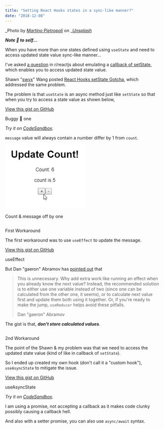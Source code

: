 ```yaml
---
title: "Setting React Hooks states in a sync-like manner?"
date: "2018-12-08"
---
```


_Photo by _[_Martino Pietropoli_](https://unsplash.com/photos/H8zix6ErdXg?utm_source=unsplash&utm_medium=referral&utm_content=creditCopyText)_ on _[_Unsplash_](https://unsplash.com/search/photos/serial?utm_source=unsplash&utm_medium=referral&utm_content=creditCopyText)

_**Note 📝 to self...**_

When you have more than one states defined using `useState` and need to access updated state value sync-like manner...

I've asked [a question](https://www.reddit.com/r/reactjs/comments/a2oxbv/beginners_thread_easy_questions_december_2018/eb06q9v/) in r/reactjs about emulating a [callback of setState](https://reactjs.org/docs/react-component.html#setstate), which enables you to access updated state value.

Shawn "[swyx](https://twitter.com/swyx)" Wang posted [React Hooks setState Gotcha](https://www.reddit.com/r/reactjs/comments/a3y76f/react_hooks_setstate_gotcha/), which addressed the same problem.

The problem is that `useState` is an async method just like `setState` so that when you try to access a state value as shown below,

<script src="https://gist.github.com/dance2die/35416648292313d931c7bd6efb930fb8.js"></script>

<a href="https://gist.github.com/dance2die/35416648292313d931c7bd6efb930fb8">View this gist on GitHub</a>

Buggy 🐛 one  

_Try it on_ [_CodeSandbox_](https://codesandbox.io/s/o2p0zpmyq)_._

`message` value will always contain a number differ by 1 from `count`.

![](./images/2018-12-07_21-05-37.gif)

Count & message off by one

##   
First Workaround

The first workaround was to use `useEffect` to update the message.

<script src="https://gist.github.com/dance2die/a56bf566c110d0e74ac0696142ef8543.js"></script>

<a href="https://gist.github.com/dance2die/a56bf566c110d0e74ac0696142ef8543">View this gist on GitHub</a>

useEffect

But Dan "gaeron" Abramov has [pointed out](https://www.reddit.com/r/reactjs/comments/a3y76f/react_hooks_setstate_gotcha/ebaced5/) that

> This is unnecessary. Why add extra work like running an effect when you already know the next value? Instead, the recommended solution is to either use one variable instead of two (since one can be calculated from the other one, it seems), or to calculate next value first and update them both using it together. Or, if you're ready to make the jump, `useReducer` helps avoid these pitfalls.
> 
> Dan "gaeron" Abramov

The gist is that, **_don't store calculated values_**.

##   
2nd Workaround

The point of the Shawn & my problem was that we need to access the updated state value (kind of like in callback of `setState`).

So I ended up created my own hook (don't call it a "custom hook"), `useAsyncState` to mitigate the issue.

<script src="https://gist.github.com/dance2die/00383f3d98e62099b5ae1eefbd0913b8.js"></script>

<a href="https://gist.github.com/dance2die/00383f3d98e62099b5ae1eefbd0913b8">View this gist on GitHub</a>

useAsyncState

_Try it on_ [_CodeSandbox_](https://codesandbox.io/s/8y05v1vx3j)_._

I am using a promise, not accepting a callback as it makes code clunky possibly causing a callback hell.

And also with a setter promise, you can also use `async/await` syntax.
